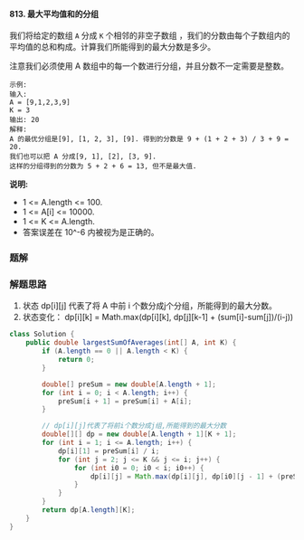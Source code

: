 #### 813. 最大平均值和的分组

我们将给定的数组 `A` 分成 `K` 个相邻的非空子数组 ，我们的分数由每个子数组内的平均值的总和构成。计算我们所能得到的最大分数是多少。

注意我们必须使用 A 数组中的每一个数进行分组，并且分数不一定需要是整数。

```shell
示例:
输入: 
A = [9,1,2,3,9]
K = 3
输出: 20
解释: 
A 的最优分组是[9], [1, 2, 3], [9]. 得到的分数是 9 + (1 + 2 + 3) / 3 + 9 = 20.
我们也可以把 A 分成[9, 1], [2], [3, 9].
这样的分组得到的分数为 5 + 2 + 6 = 13, 但不是最大值.
```

**说明:**

* 1 <= A.length <= 100.
* 1 <= A[i] <= 10000.
* 1 <= K <= A.length.
* 答案误差在 10^-6 内被视为是正确的。

### 题解

### 解题思路

1. 状态 dp[i][j] 代表了将 A 中前 i 个数分成j个分组，所能得到的最大分数。
2. 状态变化： dp[i][k] = Math.max(dp[i][k], dp[j][k-1] + (sum[i]-sum[j])/(i-j))

```java
class Solution {
    public double largestSumOfAverages(int[] A, int K) {
        if (A.length == 0 || A.length < K) {
            return 0;
        }

        double[] preSum = new double[A.length + 1];
        for (int i = 0; i < A.length; i++) {
            preSum[i + 1] = preSum[i] + A[i];
        }

        // dp[i][j]代表了将前i个数分成j组,所能得到的最大分数
        double[][] dp = new double[A.length + 1][K + 1];
        for (int i = 1; i <= A.length; i++) {
            dp[i][1] = preSum[i] / i;
            for (int j = 2; j <= K && j <= i; j++) {
                for (int i0 = 0; i0 < i; i0++) {
                    dp[i][j] = Math.max(dp[i][j], dp[i0][j - 1] + (preSum[i] - preSum[i0]) / (i - i0));
                }
            }
        }
        return dp[A.length][K];
    }
}
```

